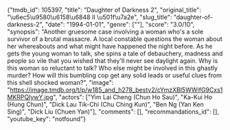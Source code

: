 {"tmdb_id": 105397, "title": "Daughter of Darkness 2", "original_title": "\u6ec5\u9580\u6158\u6848 II \u501f\u7a2e", "slug_title": "daughter-of-darkness-2", "date": "1994-01-01", "genre": [""], "score": "3.0/10", "synopsis": "Another gruesome case involving a woman who's a sole survivor of a brutal massacre. A local constable questions the woman about her whereabouts and what might have happened the night before. As he gets the young woman to talk, she spins a tale of debauchery, madness and people so vile that you wished that they'll never see daylight again. Why is this woman so reluctant to talk? Who else might be involved in this ghastly murder? How will this bumbling cop get any solid leads or useful clues from this shell shocked woman?", "image": "https://image.tmdb.org/t/p/w185_and_h278_bestv2/cYmzXBl5WWifG9Cxs1MKRPQlywY.jpg", "actors": ["Yim Lai Cheng (Chun Ho Sau)", "Ka-Kui Ho (Hung Chun)", "Dick Lau Tik-Chi (Chu Ching Kun)", "Ben Ng (Yan Ken Sing)", "Dick Liu (Chuen Yan)"], "comments": [], "recommandations_id": [], "youtube_key": "notfound"}